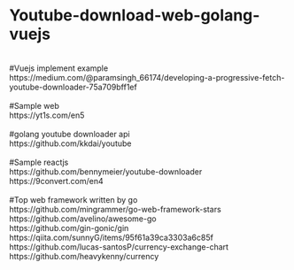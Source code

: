 # Youtube-download-web-golang-vuejs</br>
</br>
#Vuejs implement example</br>
https://medium.com/@paramsingh_66174/developing-a-progressive-fetch-youtube-downloader-75a709bff1ef</br>
</br>
#Sample web</br>
https://yt1s.com/en5</br>
</br>
#golang youtube downloader api</br>
https://github.com/kkdai/youtube</br>
</br>
#Sample reactjs</br>
https://github.com/bennymeier/youtube-downloader</br>
https://9convert.com/en4</br>
</br>
#Top web framework written by go</br>
https://github.com/mingrammer/go-web-framework-stars</br>
https://github.com/avelino/awesome-go</br>
https://github.com/gin-gonic/gin</br>
https://qiita.com/sunnyG/items/95f61a39ca3303a6c85f</br>
https://github.com/lucas-santosP/currency-exchange-chart</br>
https://github.com/heavykenny/currency
